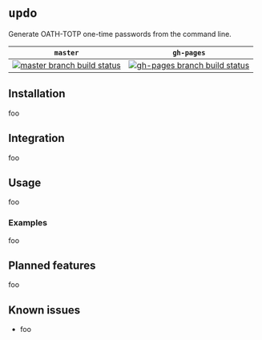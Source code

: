 # `updo`

Generate OATH-TOTP one-time passwords from the command line.

<table>
  <thead>
    <tr>
      <th>
        <code>master</code>
      </th>
      <th>
        <code>gh-pages</code>
      </th>
    </tr>
  </thead>
  <tbody>
    <tr>
      <td>
        <a href="https://travis-ci.com/daveio/updo/branches" rel="nofollow">
          <img src="https://travis-ci.com/daveio/updo.svg?branch=master" alt="master branch build status">
        </a>
      </td>
      <td>
        <a href="https://travis-ci.com/daveio/updo/branches" rel="nofollow">
          <img src="https://travis-ci.com/daveio/updo.svg?branch=gh-pages" alt="gh-pages branch build status">
        </a>
      </td>
    </tr>
  </tbody>
</table>

## Installation

foo 

## Integration

foo

## Usage

foo

### Examples

foo

## Planned features

foo

## Known issues

* foo

[link-zsh-updo]: https://github.com/daveio/zsh-updo
[link-updo-releases]: https://github.com/daveio/updo/releases
[link-open-feature-request]: https://github.com/daveio/updo/issues/new?assignees=&labels=&template=feature_request.md&title=
